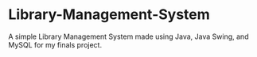 # Library-Management-System
A simple Library Management System made using Java, Java Swing, and MySQL for my finals project.
